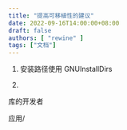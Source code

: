 ```yaml
---
title: "提高可移植性的建议"
date: 2022-09-16T14:00:00+08:00
draft: false
authors: [ "rewine" ]
tags: ["文档"]
---
```




1. 安装路径使用 GNUInstallDirs

2. 
库的开发者

应用/
